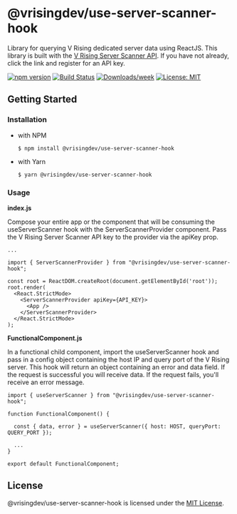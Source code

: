 # @vrisingdev/use-server-scanner-hook

Library for querying V Rising dedicated server data using ReactJS. This library is built with the [V Rising Server Scanner API](https://rapidapi.com/InfamyStudio/api/vrising-server-scanner). If you have not already, click the link and register for an API key.

[![npm version](https://badge.fury.io/js/@vrisingdev%2Fuse-server-scanner-hook.svg)](https://badge.fury.io/js/@vrisingdev%2Fuse-server-scanner-hook)
[![Build Status](https://app.travis-ci.com/NeverEnder4/use-server-scanner-hook.svg?branch=main)](https://app.travis-ci.com/NeverEnder4/use-server-scanner-hook)
[![Downloads/week](https://img.shields.io/npm/dw/open-source-npm-package-template.svg)](https://npmjs.org/package/@vrisingdev/use-server-scanner-hook)
[![License: MIT](https://img.shields.io/badge/License-MIT-yellow.svg)](https://github.com/NeverEnder4/use-server-scanner-hook/blob/main/package.json)

## Getting Started

### Installation

- with NPM
  
  ```$ npm install @vrisingdev/use-server-scanner-hook``` 
- with Yarn 
  
  ```$ yarn @vrisingdev/use-server-scanner-hook```

### Usage

**index.js**

Compose your entire app or the component that will be consuming the useServerScanner hook with the ServerScannerProvider component. Pass the V Rising Server Scanner API key to the provider via the apiKey prop.

```
...

import { ServerScannerProvider } from "@vrisingdev/use-server-scanner-hook";

const root = ReactDOM.createRoot(document.getElementById('root'));
root.render(
  <React.StrictMode>
    <ServerScannerProvider apiKey={API_KEY}>
      <App />
    </ServerScannerProvider>
  </React.StrictMode>
);
```



**FunctionalComponent.js**

In a functional child component, import the useServerScanner hook and pass in a config object containing the host IP and query port of the V Rising server. This hook will return an object containing an error and data field. If the request is successful you will receive data. If the request fails, you'll receive an error message.

```
import { useServerScanner } from "@vrisingdev/use-server-scanner-hook";

function FunctionalComponent() {

  const { data, error } = useServerScanner({ host: HOST, queryPort: QUERY_PORT });
  
  ...
}

export default FunctionalComponent;

```

## License

@vrisingdev/use-server-scanner-hook is licensed under the [MIT License](https://github.com/NeverEnder4/use-server-scanner-hook/blob/main/LICENSE).

